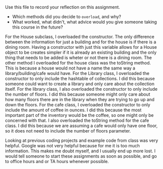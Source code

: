 Use this file to record your reflection on this assignment.

- Which methods did you decide to `overload`, and why?
- What worked, what didn't, what advice would you give someone taking this course in the future?

For the House subclass, I overloaded the constructor. The only difference between the information for just a building and for the house is if there is a dining room. Having a constructor with just this variable allows for a House object to be creates simpler if it is already an existing building and the only thing that needs to be added is wheter or not there is a dining room. The other method I overloaded for the house class was the toString method. This is because a house would not have a name the same way a library/building/cafe would have. For the Library class, I overloaded the constructor to only include the hashtable of collections. I did this because someone could want to create a library and only care about the collection itself. For the library class, I also overloaded the constructor to only include the number of floors. I did this because someone might only care about how many floors there are in the library when they are trying to go up and down the floors. For the cafe class, I overloaded the constructor to only include the amount of coffee in ounces. I did this because the most important part of the inventory would be the coffee, so one might only be concerned with that. I also overloaded the toString method for the cafe class. I did this because we are assuming a cafe would only have one floor, so it does not need to include the number of floors parameter. 

Looking at previous coding projects and example code from class was very helpful. Google was not very helpful because for me it is too much information. This makes me doubt myself, and I usually end up more lost. I would tell someone to start these assignments as soon as possible, and go to office hours and or TA hours whenever possible. 